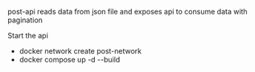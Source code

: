 

post-api reads data from json file and exposes api to consume data with pagination

Start the api
- docker network create post-network
- docker compose up -d --build
